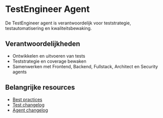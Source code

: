 # TestEngineer Agent

De TestEngineer agent is verantwoordelijk voor teststrategie, testautomatisering en kwaliteitsbewaking.

## Verantwoordelijkheden
- Ontwikkelen en uitvoeren van tests
- Teststrategie en coverage bewaken
- Samenwerken met Frontend, Backend, Fullstack, Architect en Security agents

## Belangrijke resources
- [Best practices](../../resources/templates/testengineer/best-practices.md)
- [Test changelog](../../resources/data/testengineer/test-changelog.md)
- [Agent changelog](changelog.md)
